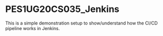 # PES1UG20CS035_Jenkins

This is a simple demonstration setup to show/understand how the CI/CD pipeline works in Jenkins.
